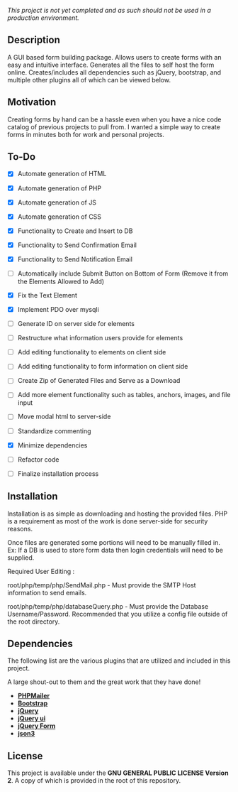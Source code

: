 *This project is not yet completed and as such should not be used in a production environment.*

## Description

A GUI based form building package. Allows users to create forms with an easy and intuitive interface. Generates all the files to self host the form online. Creates/includes all dependencies such as jQuery, bootstrap, and multiple other plugins all of which can be viewed below.

## Motivation

Creating forms by hand can be a hassle even when you have a nice code catalog of previous projects to pull from. I wanted a simple way to create forms in minutes both for work and personal projects. 

## To-Do

- [x] Automate generation of HTML
- [x] Automate generation of PHP
- [x] Automate generation of JS
- [x] Automate generation of CSS
- [x] Functionality to Create and Insert to DB
- [x] Functionality to Send Confirmation Email
- [x] Functionality to Send Notification Email
- [ ] Automatically include Submit Button on Bottom of Form (Remove it from the Elements Allowed to Add)
- [x] Fix the Text Element
- [x] Implement PDO over mysqli
- [ ] Generate ID on server side for elements
- [ ] Restructure what information users provide for elements
- [ ] Add editing functionality to elements on client side
- [ ] Add editing functionality to form information on client side
- [ ] Create Zip of Generated Files and Serve as a Download
- [ ] Add more element functionality such as tables, anchors, images, and file input
- [ ] Move modal html to server-side
- [ ] Standardize commenting
- [x] Minimize dependencies
- [ ] Refactor code
- [ ] Finalize installation process


## Installation

Installation is as simple as downloading and hosting the provided files.
PHP is a requirement as most of the work is done server-side for security reasons.

Once files are generated some portions will need to be manually filled in.
Ex: If a DB is used to store form data then login credentials will need to be supplied.

Required User Editing :

root/php/temp/php/SendMail.php - Must provide the SMTP Host information to send emails.

root/php/temp/php/databaseQuery.php - Must provide the Database Username/Password. Recommended that you utilize a config file outside of the root directory.

## Dependencies

The following list are the various plugins that are utilized and included in this project.

A large shout-out to them and the great work that they have done!

- **[PHPMailer](https://github.com/PHPMailer/PHPMailer)**
- **[Bootstrap](https://github.com/twbs/bootstrap)**
- **[jQuery](https://github.com/jquery/jquery)**
- **[jQuery ui](https://github.com/jquery/jquery-ui)**
- **[jQuery Form](https://github.com/malsup/form)**
- **[json3](https://github.com/bestiejs/json3)**

## License

This project is available under the **GNU GENERAL PUBLIC LICENSE Version 2**. A copy of which is provided in the root of this repository.

